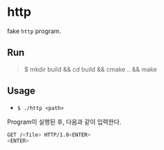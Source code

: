 # http

fake `http` program.

## Run

> $ mkdir build && cd build && cmake .. && make

## Usage

* `$ ./http <path>`

Program이 실행된 후, 다음과 같이 입력한다.

```sh
GET /<file> HTTP/1.0<ENTER>
<ENTER>
```

